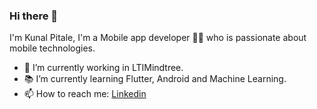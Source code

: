 ### Hi there 👋

I'm Kunal Pitale, I'm a Mobile app developer 👨‍💻 who is passionate about mobile technologies.

- 🔭 I’m currently working in LTIMindtree.
- 📚 I’m currently learning Flutter, Android and Machine Learning.
- 📫 How to reach me: [Linkedin](https://www.linkedin.com/in/kunal-pitale-70437657/)


